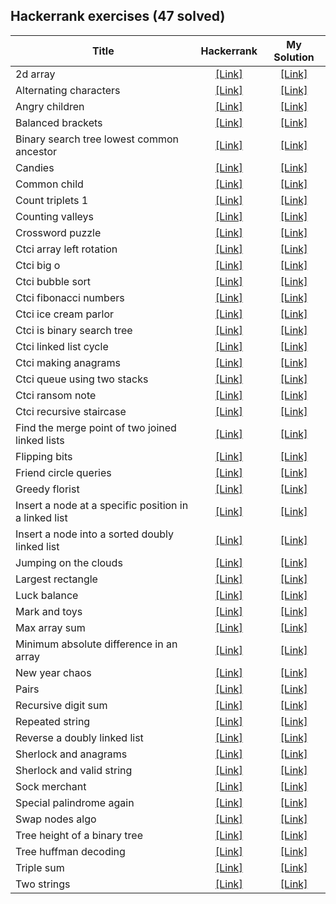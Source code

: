 ## Hackerrank exercises (47 solved)

|Title|Hackerrank|My Solution|
|-----|:--------:|:---------:|
|2d array|[[Link]](https://www.hackerrank.com/challenges/2d-array)|[[Link]](challenges/2d-array)|
|Alternating characters|[[Link]](https://www.hackerrank.com/challenges/alternating-characters)|[[Link]](challenges/alternating-characters)|
|Angry children|[[Link]](https://www.hackerrank.com/challenges/angry-children)|[[Link]](challenges/angry-children)|
|Balanced brackets|[[Link]](https://www.hackerrank.com/challenges/balanced-brackets)|[[Link]](challenges/balanced-brackets)|
|Binary search tree lowest common ancestor|[[Link]](https://www.hackerrank.com/challenges/binary-search-tree-lowest-common-ancestor)|[[Link]](challenges/binary-search-tree-lowest-common-ancestor)|
|Candies|[[Link]](https://www.hackerrank.com/challenges/candies)|[[Link]](challenges/candies)|
|Common child|[[Link]](https://www.hackerrank.com/challenges/common-child)|[[Link]](challenges/common-child)|
|Count triplets 1|[[Link]](https://www.hackerrank.com/challenges/count-triplets-1)|[[Link]](challenges/count-triplets-1)|
|Counting valleys|[[Link]](https://www.hackerrank.com/challenges/counting-valleys)|[[Link]](challenges/counting-valleys)|
|Crossword puzzle|[[Link]](https://www.hackerrank.com/challenges/crossword-puzzle)|[[Link]](challenges/crossword-puzzle)|
|Ctci array left rotation|[[Link]](https://www.hackerrank.com/challenges/ctci-array-left-rotation)|[[Link]](challenges/ctci-array-left-rotation)|
|Ctci big o|[[Link]](https://www.hackerrank.com/challenges/ctci-big-o)|[[Link]](challenges/ctci-big-o)|
|Ctci bubble sort|[[Link]](https://www.hackerrank.com/challenges/ctci-bubble-sort)|[[Link]](challenges/ctci-bubble-sort)|
|Ctci fibonacci numbers|[[Link]](https://www.hackerrank.com/challenges/ctci-fibonacci-numbers)|[[Link]](challenges/ctci-fibonacci-numbers)|
|Ctci ice cream parlor|[[Link]](https://www.hackerrank.com/challenges/ctci-ice-cream-parlor)|[[Link]](challenges/ctci-ice-cream-parlor)|
|Ctci is binary search tree|[[Link]](https://www.hackerrank.com/challenges/ctci-is-binary-search-tree)|[[Link]](challenges/ctci-is-binary-search-tree)|
|Ctci linked list cycle|[[Link]](https://www.hackerrank.com/challenges/ctci-linked-list-cycle)|[[Link]](challenges/ctci-linked-list-cycle)|
|Ctci making anagrams|[[Link]](https://www.hackerrank.com/challenges/ctci-making-anagrams)|[[Link]](challenges/ctci-making-anagrams)|
|Ctci queue using two stacks|[[Link]](https://www.hackerrank.com/challenges/ctci-queue-using-two-stacks)|[[Link]](challenges/ctci-queue-using-two-stacks)|
|Ctci ransom note|[[Link]](https://www.hackerrank.com/challenges/ctci-ransom-note)|[[Link]](challenges/ctci-ransom-note)|
|Ctci recursive staircase|[[Link]](https://www.hackerrank.com/challenges/ctci-recursive-staircase)|[[Link]](challenges/ctci-recursive-staircase)|
|Find the merge point of two joined linked lists|[[Link]](https://www.hackerrank.com/challenges/find-the-merge-point-of-two-joined-linked-lists)|[[Link]](challenges/find-the-merge-point-of-two-joined-linked-lists)|
|Flipping bits|[[Link]](https://www.hackerrank.com/challenges/flipping-bits)|[[Link]](challenges/flipping-bits)|
|Friend circle queries|[[Link]](https://www.hackerrank.com/challenges/friend-circle-queries)|[[Link]](challenges/friend-circle-queries)|
|Greedy florist|[[Link]](https://www.hackerrank.com/challenges/greedy-florist)|[[Link]](challenges/greedy-florist)|
|Insert a node at a specific position in a linked list|[[Link]](https://www.hackerrank.com/challenges/insert-a-node-at-a-specific-position-in-a-linked-list)|[[Link]](challenges/insert-a-node-at-a-specific-position-in-a-linked-list)|
|Insert a node into a sorted doubly linked list|[[Link]](https://www.hackerrank.com/challenges/insert-a-node-into-a-sorted-doubly-linked-list)|[[Link]](challenges/insert-a-node-into-a-sorted-doubly-linked-list)|
|Jumping on the clouds|[[Link]](https://www.hackerrank.com/challenges/jumping-on-the-clouds)|[[Link]](challenges/jumping-on-the-clouds)|
|Largest rectangle|[[Link]](https://www.hackerrank.com/challenges/largest-rectangle)|[[Link]](challenges/largest-rectangle)|
|Luck balance|[[Link]](https://www.hackerrank.com/challenges/luck-balance)|[[Link]](challenges/luck-balance)|
|Mark and toys|[[Link]](https://www.hackerrank.com/challenges/mark-and-toys)|[[Link]](challenges/mark-and-toys)|
|Max array sum|[[Link]](https://www.hackerrank.com/challenges/max-array-sum)|[[Link]](challenges/max-array-sum)|
|Minimum absolute difference in an array|[[Link]](https://www.hackerrank.com/challenges/minimum-absolute-difference-in-an-array)|[[Link]](challenges/minimum-absolute-difference-in-an-array)|
|New year chaos|[[Link]](https://www.hackerrank.com/challenges/new-year-chaos)|[[Link]](challenges/new-year-chaos)|
|Pairs|[[Link]](https://www.hackerrank.com/challenges/pairs)|[[Link]](challenges/pairs)|
|Recursive digit sum|[[Link]](https://www.hackerrank.com/challenges/recursive-digit-sum)|[[Link]](challenges/recursive-digit-sum)|
|Repeated string|[[Link]](https://www.hackerrank.com/challenges/repeated-string)|[[Link]](challenges/repeated-string)|
|Reverse a doubly linked list|[[Link]](https://www.hackerrank.com/challenges/reverse-a-doubly-linked-list)|[[Link]](challenges/reverse-a-doubly-linked-list)|
|Sherlock and anagrams|[[Link]](https://www.hackerrank.com/challenges/sherlock-and-anagrams)|[[Link]](challenges/sherlock-and-anagrams)|
|Sherlock and valid string|[[Link]](https://www.hackerrank.com/challenges/sherlock-and-valid-string)|[[Link]](challenges/sherlock-and-valid-string)|
|Sock merchant|[[Link]](https://www.hackerrank.com/challenges/sock-merchant)|[[Link]](challenges/sock-merchant)|
|Special palindrome again|[[Link]](https://www.hackerrank.com/challenges/special-palindrome-again)|[[Link]](challenges/special-palindrome-again)|
|Swap nodes algo|[[Link]](https://www.hackerrank.com/challenges/swap-nodes-algo)|[[Link]](challenges/swap-nodes-algo)|
|Tree height of a binary tree|[[Link]](https://www.hackerrank.com/challenges/tree-height-of-a-binary-tree)|[[Link]](challenges/tree-height-of-a-binary-tree)|
|Tree huffman decoding|[[Link]](https://www.hackerrank.com/challenges/tree-huffman-decoding)|[[Link]](challenges/tree-huffman-decoding)|
|Triple sum|[[Link]](https://www.hackerrank.com/challenges/triple-sum)|[[Link]](challenges/triple-sum)|
|Two strings|[[Link]](https://www.hackerrank.com/challenges/two-strings)|[[Link]](challenges/two-strings)|

